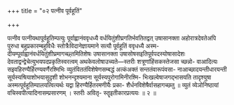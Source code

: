 +++
title = "०२ पत्नीव पूर्वहूतिं"

+++

पत्नीव पत्नीयथापूर्वहूतिम्पत्युः पूर्वाह्वानंववृधध्यै वर्धयितुंशीघ्रगतिर्भवतितद्वत् उषासानक्ता अहोरात्रदेवतेअपि पुरुधा बहुप्रकारम्बहुविधैः स्तोत्रैःविदानेज्ञायमाने सत्यौ पूर्वहूतिं ववृधध्यै अस्म- दीयम्पूर्वाह्वानंवर्धयितुंशीघ्रमागच्छ्तमितिशेषः उषासानक्ता उषासोषसइतिपूर्वपदस्योषासादेशः देवताद्वन्द्वेचेत्युभयपदप्रकृतिस्वरत्वम् अथकेवलोषाउच्यते—स्तरीः शत्रूणांहिंसकस्तेजसा च्छन्नो- वाआदित्यः सइवहिरण्यैर्हिरण्यवर्णैरश्मिभिः व्युतंविततंविशेषेणसम्बद्धं अत्कंअक्तं सन्ततंवारूपंवसा- नाआच्छादयन्तीधारयन्ती सूर्यस्यश्रियाशोभयासुदृशी शोभनन्दृश्यमाना सूर्यस्यपुरोगामिनीरश्मि- भिःखल्वेषाजगद्भासयति तादृश्युषा अस्मत्पूर्वहूतिम्पालयत्वित्यर्थः यद्वा हिरण्यैर्हितरमणीयैः प्रका- शैर्धनविशेषैर्वासहागच्छतु ॥ व्युतं व्येञोनिष्ठायां वचिस्वपीत्यादिनासम्प्रसारणम् । स्तरीः अवितृ- स्तॄइतीकारप्रत्ययः ॥ २ ॥
